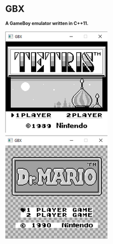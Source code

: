# GBX
#### A GameBoy emulator written in C++11.
![ScreenShot](https://github.com/dhustkoder/gbx/blob/master/Bin/Images/TETRIS1.png?raw=true "Tetris menu")
![ScreenShot](https://github.com/dhustkoder/gbx/blob/master/Bin/Images/DRM1.png?raw=true "Dr. Mario menu")
